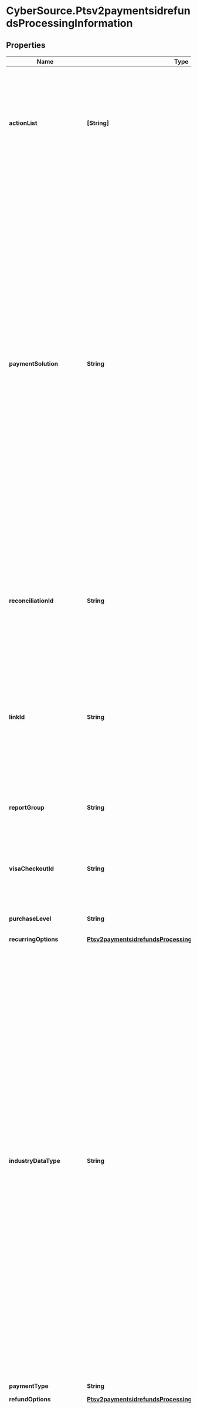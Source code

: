# CyberSource.Ptsv2paymentsidrefundsProcessingInformation

## Properties
Name | Type | Description | Notes
------------ | ------------- | ------------- | -------------
**actionList** | **[String]** | Array of actions (one or more) to be included in the payment to invoke bundled services along with payment status.  Possible values are one or more of follows:   - `AP_REFUND`: Use this when Alternative Payment Refund service is requested.  | [optional] 
**paymentSolution** | **String** | Type of digital payment solution for the transaction. Possible Values:   - `visacheckout`: Visa Checkout. This value is required for Visa Checkout transactions. For details, see `payment_solution` field description in [Visa Checkout Using the REST API.](https://developer.cybersource.com/content/dam/docs/cybs/en-us/apifields/reference/all/rest/api-fields.pdf)  - `001`: Apple Pay.  - `004`: Cybersource In-App Solution.  - `005`: Masterpass. This value is required for Masterpass transactions on OmniPay Direct.   - `006`: Android Pay.  - `007`: Chase Pay.  - `008`: Samsung Pay.  - `012`: Google Pay.  - `013`: Cybersource P2PE Decryption  - `014`: Mastercard credential on file (COF) payment network token. Returned in authorizations that use a payment network token associated with a TMS token.  - `015`: Visa credential on file (COF) payment network token. Returned in authorizations that use a payment network token associated with a TMS token.  - `027`: Click to Pay.  | [optional] 
**reconciliationId** | **String** | Please check with Cybersource customer support to see if your merchant account is configured correctly so you can include this field in your request. * For Payouts: max length for FDCCompass is String (22).  | [optional] 
**linkId** | **String** | Value that links the current authorization request to the original authorization request. Set this value to the ID that was returned in the reply message from the original authorization request.  This value is used for:  - Partial authorizations - Split shipments  | [optional] 
**reportGroup** | **String** | Attribute that lets you define custom grouping for your processor reports. This field is supported only for **Worldpay VAP**.  | [optional] 
**visaCheckoutId** | **String** | Identifier for the **Visa Checkout** order. Visa Checkout provides a unique order ID for every transaction in the Visa Checkout **callID** field.  | [optional] 
**purchaseLevel** | **String** | Set this field to 3 to indicate that the request includes Level III data. | [optional] 
**recurringOptions** | [**Ptsv2paymentsidrefundsProcessingInformationRecurringOptions**](Ptsv2paymentsidrefundsProcessingInformationRecurringOptions.md) |  | [optional] 
**industryDataType** | **String** | Indicates that the transaction includes industry-specific data.  Possible Values: - `airline` - `restaurant` - `lodging` - `auto_rental` - `transit` - `healthcare_medical` - `healthcare_transit` - `transit`  #### Card Present, Airlines and Auto Rental You must set this field to `airline` in order for airline data to be sent to the processor. For example, if this field is not set to `airline` or is not included in the request, no airline data is sent to the processor.  You must set this field to `restaurant` in order for restaurant data to be sent to the processor. When this field is not set to `restaurant` or is not included in the request, no restaurant data is sent to the processor.  You must set this field to `auto_rental` in order for auto rental data to be sent to the processor. For example, if this field is not set to `auto_rental` or is not included in the request, no auto rental data is sent to the processor.  Restaurant data is supported only on CyberSource through VisaNet.  | [optional] 
**paymentType** | **String** | Identifier for the payment type | [optional] 
**refundOptions** | [**Ptsv2paymentsidrefundsProcessingInformationRefundOptions**](Ptsv2paymentsidrefundsProcessingInformationRefundOptions.md) |  | [optional] 
**transactionTypeIndicator** | **String** | This field is used identify the type of payment transaction taking place. This field is applicable for MasterCard transactions only. Possible values: - 201- Mastercard Rebate - 202- rePower Load Value - 203- Gaming Re-pay - 204- General Person-to-Person - 205- General Transfer to Own Account - 206- Agent Cash Out - 207- Payment of Own Credit Card Bill - 208- Business Disbursement - 209- Government/Non-Profit Disbursement - 210- Rapid Merchant Settlement - 211- Cash in at ATM (Usage limited to specific countries) - 212- Cash in at Point of Sale (Usage limited to specific countries) - 213- General Business to Business Transfer - 214- Mastercard Merchant Presented QR - 215- Mastercard Merchant Presented QR Refund Payment - 216- Utility Payments (for Brazil domestic use only) - 217- Government Services (for Brazil domestic use only) - 218- Mobile phone top-ups (for Brazil domestic use only) - 219- Coupon booklet payments (for Brazil domestic use only) - 220- General Person-to-Person Transfer - 221- Person-to-Person Transfer to Card Account - 222- General Transfer to Own Account - 223- Agent Cash Out - 224- Payment of Own Credit Card Bill - 225- Business Disbursement - 226- Transfer to Own Staged Digital Wallet Account - 227- Transfer to Own Debit or Prepaid Account - 228- General Business-to-Business Transfer - 229- Installment-based repayment - 230- Mastercard ATM Cash Pick-Up Transaction - 231- Cryptocurrency - 232- High-risk Securities  | [optional] 


